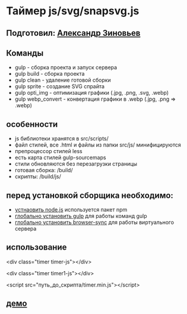 Таймер js/svg/snapsvg.js
=====================

Подготовил: [Александр Зиновьев](http://uzinok.ru/)
-----------------------------------

Команды
-----------------------------------

* gulp - сборка проекта и запуск сервера
* gulp build - сборка проекта
* gulp clean - удаление готовой сборки
* gulp sprite - создание SVG спрайта
* gulp opti_img - оптимизация графики (.jpg, .png, .svg, .webp)
* gulp webp_convert - конвертация графики в .webp (.jpg, .png => .webp)

особенности
-----------------------------------

* js библиотеки хранятся в src/scripts/
* файл стилей, все .html и файлы из папки src/js/ минифицируются
* препроцессор стилей less
* есть карта стилей gulp-sourcemaps
* стили обновляются без перезагрузки страницы
* готовая сборка: /build/
* скрипты: /build/js/

перед установкой сборщика необходимо:
-----------------------------------

* [устнаовить node.js](https://nodejs.org/) используется пакет npm
* [глобально установить gulp](https://gulpjs.com/) для работы команд gulp
* [глобально установить browser-sync](https://browsersync.io/) для работы виртуального сервера

использование
-----------------------------------

  &lt;div class="timer timer-js"&gt;&lt;/div&gt;
  
  &lt;div class="timer timer1-js"&gt;&lt;/div&gt;
  
  &lt;script src="путь_до_скрипта/timer.min.js"&gt;&lt;/script&gt;
  
  
  <script><br>
  <br>
    window.onload = function () {<br>
<br>

      var<br>
        <br>
        // блок в котором будет таймер<br>
        myBlockTimer = document.querySelector(".timer-js"),<br>
        <br>
        // старт для обратного отсчета<br>
        // часы<br>
        hh = 111, // 99<br>
        // минуты<br>
        mm = 12,<br>
        // секунды<br>
        ss = 13;<br>
<br>
      svgTimer(myBlockTimer, hh, mm, ss);<br>
<br>
      // время по умолчанию 15 минут<br>
      svgTimer(document.querySelector(".timer1-js"));<br>
<br>
    };<br>
    <br>
  </script>
  
  [демо](http://timer.uzinok.ru/)
-----------------------------------
